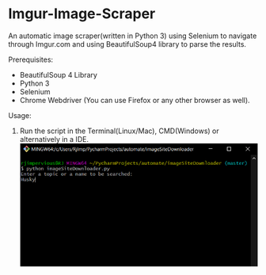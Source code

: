 # Imgur-Image-Scraper
An automatic image scraper(written in Python 3) using Selenium to navigate through Imgur.com and using BeautifulSoup4 library to parse the results.

Prerequisites:
  * BeautifulSoup 4 Library
  * Python 3
  * Selenium
  * Chrome Webdriver (You can use Firefox or any other browser as well).

Usage:

1. Run the script in the Terminal(Linux/Mac), CMD(Windows) or alternatively in a IDE.
![](https://github.com/rjimpervious/Imgur-Image-Scraper/blob/master/README_images/cmd.png?raw=true)
